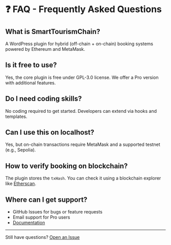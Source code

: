 # ❓ FAQ - Frequently Asked Questions

## What is SmartTourismChain?

A WordPress plugin for hybrid (off-chain + on-chain) booking systems powered by Ethereum and MetaMask.

## Is it free to use?

Yes, the core plugin is free under GPL-3.0 license. We offer a Pro version with additional features.

## Do I need coding skills?

No coding required to get started. Developers can extend via hooks and templates.

## Can I use this on localhost?

Yes, but on-chain transactions require MetaMask and a supported testnet (e.g., Sepolia).

## How to verify booking on blockchain?

The plugin stores the `txHash`. You can check it using a blockchain explorer like [Etherscan](https://sepolia.etherscan.io).

## Where can I get support?

- GitHub Issues for bugs or feature requests
- Email support for Pro users
- [Documentation](https://smartourism.elpeef.com/docs)

---

Still have questions? [Open an Issue](https://github.com/ELPEEF/swc-docs/issues)
